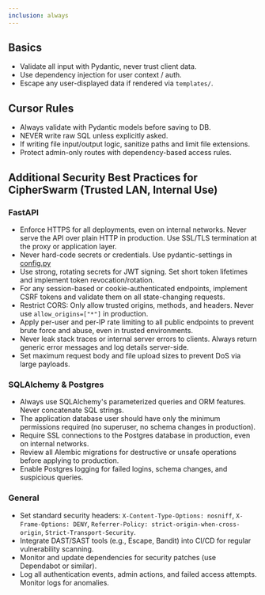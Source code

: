 ```yaml
---
inclusion: always
---
```

## Basics

- Validate all input with Pydantic, never trust client data.
- Use dependency injection for user context / auth.
- Escape any user-displayed data if rendered via `templates/`.

## Cursor Rules

- Always validate with Pydantic models before saving to DB.
- NEVER write raw SQL unless explicitly asked.
- If writing file input/output logic, sanitize paths and limit file extensions.
- Protect admin-only routes with dependency-based access rules.

## Additional Security Best Practices for CipherSwarm (Trusted LAN, Internal Use)

### FastAPI
- Enforce HTTPS for all deployments, even on internal networks. Never serve the API over plain HTTP in production. Use SSL/TLS termination at the proxy or application layer.
- Never hard-code secrets or credentials. Use pydantic-settings in [config.py](mdc:app/core/config.py)
- Use strong, rotating secrets for JWT signing. Set short token lifetimes and implement token revocation/rotation.
- For any session-based or cookie-authenticated endpoints, implement CSRF tokens and validate them on all state-changing requests.
- Restrict CORS: Only allow trusted origins, methods, and headers. Never use `allow_origins=["*"]` in production.
- Apply per-user and per-IP rate limiting to all public endpoints to prevent brute force and abuse, even in trusted environments.
- Never leak stack traces or internal server errors to clients. Always return generic error messages and log details server-side.
- Set maximum request body and file upload sizes to prevent DoS via large payloads.

### SQLAlchemy & Postgres
- Always use SQLAlchemy's parameterized queries and ORM features. Never concatenate SQL strings.
- The application database user should have only the minimum permissions required (no superuser, no schema changes in production).
- Require SSL connections to the Postgres database in production, even on internal networks.
- Review all Alembic migrations for destructive or unsafe operations before applying to production.
- Enable Postgres logging for failed logins, schema changes, and suspicious queries.

### General
- Set standard security headers: `X-Content-Type-Options: nosniff`, `X-Frame-Options: DENY`, `Referrer-Policy: strict-origin-when-cross-origin`, `Strict-Transport-Security`.
- Integrate DAST/SAST tools (e.g., Escape, Bandit) into CI/CD for regular vulnerability scanning.
- Monitor and update dependencies for security patches (use Dependabot or similar).
- Log all authentication events, admin actions, and failed access attempts. Monitor logs for anomalies.
